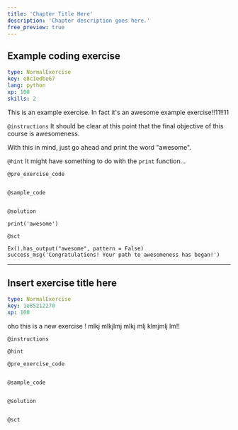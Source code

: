 ```yaml
---
title: 'Chapter Title Here'
description: 'Chapter description goes here.'
free_preview: true
---
```


## Example coding exercise

```yaml
type: NormalExercise
key: e8c1edbe67
lang: python
xp: 100
skills: 2
```

This is an example exercise. In fact it's an awesome example exercise!!11!!11

`@instructions`
It should be clear at this point that the final objective of this course is awesomeness.

With this in mind, just go ahead and print the word "awesome".

`@hint`
It might have something to do with the `print` function...

`@pre_exercise_code`
```{python}

```

`@sample_code`
```{python}

```

`@solution`
```{python}
print('awesome')
```

`@sct`
```{python}
Ex().has_output("awesome", pattern = False)
success_msg('Congratulations! Your path to awesomeness has began!')
```

---

## Insert exercise title here

```yaml
type: NormalExercise
key: 1e85212270
xp: 100
```

oho this is a new exercise ! mlkj mlkjlmj mlkj mlj klmjmlj lm!!

`@instructions`


`@hint`


`@pre_exercise_code`
```{python}

```

`@sample_code`
```{python}

```

`@solution`
```{python}

```

`@sct`
```{python}

```
